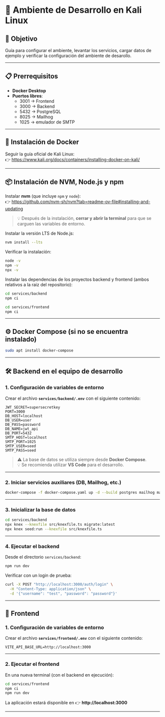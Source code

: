 # 🚀 Ambiente de Desarrollo en Kali Linux

## 🎯 Objetivo
Guía para configurar el ambiente, levantar los servicios, cargar datos de ejemplo y verificar la configuración del ambiente de desarollo.

---

## 📋 Prerrequisitos
- **Docker Desktop**
- **Puertos libres**:
  - 3001 → Frontend
  - 3000 → Backend
  - 5432 → PostgreSQL
  - 8025 → Mailhog
  - 1025 → emulador de SMTP

---

## 🐳 Instalación de Docker
Seguir la guía oficial de Kali Linux:  
👉 https://www.kali.org/docs/containers/installing-docker-on-kali/

---

## 📦 Instalación de NVM, Node.js y npm
Instalar **nvm** (que incluye `npm` y `node`):  
👉 https://github.com/nvm-sh/nvm?tab=readme-ov-file#installing-and-updating

> 💡 Después de la instalación, **cerrar y abrir la terminal** para que se carguen las variables de entorno.

Instalar la versión LTS de Node.js:
```bash
nvm install --lts
```

Verificar la instalación:
```bash
node -v
npm -v
npx -v
```

Instalar las dependencias de los proyectos backend y frontend (ambos relativos
a la raiz del repositorio):
```bash
cd services/backend
npm ci

cd services/frontend
npm ci
```

---

## ⚙️ Docker Compose (si no se encuentra instalado)
```bash
sudo apt install docker-compose
```

---

## 🛠️ Backend en el equipo de desarrollo

### 1. Configuración de variables de entorno
Crear el archivo **`services/backend/.env`** con el siguiente contenido:

```env
JWT_SECRET=supersecretkey
PORT=3000
DB_HOST=localhost
DB_USER=user
DB_PASS=password
DB_NAME=jwt_api
DB_PORT=5432
SMTP_HOST=localhost
SMTP_PORT=1025
SMTP_USER=seed
SMTP_PASS=seed
```

> ⚠️ La base de datos se utiliza siempre desde **Docker Compose**.  
> 💡 Se recomienda utilizar **VS Code** para el desarrollo.

---

### 2. Iniciar servicios auxiliares (DB, Mailhog, etc.)
```bash
docker-compose -f docker-compose.yaml up -d --build postgres mailhog master visa
```

---

### 3. Inicializar la base de datos
```bash
cd services/backend
npx knex --knexfile src/knexfile.ts migrate:latest
npx knex seed:run --knexfile src/knexfile.ts
```

---

### 4. Ejecutar el backend
Desde el directorio `services/backend`:
```bash
npm run dev
```

Verificar con un login de prueba:
```bash
curl -X POST "http://localhost:3000/auth/login" \
  -H "Content-Type: application/json" \
  -d '{"username": "test", "password": "password"}'
```

---

## 🎨 Frontend

### 1. Configuración de variables de entorno
Crear el archivo **`services/frontend/.env`** con el siguiente contenido:

```env
VITE_API_BASE_URL=http://localhost:3000
```

---

### 2. Ejecutar el frontend
En una nueva terminal (con el backend en ejecución):
```bash
cd services/frontend
npm ci
npm run dev
```

La aplicación estará disponible en 👉 **http://localhost:3000**

---